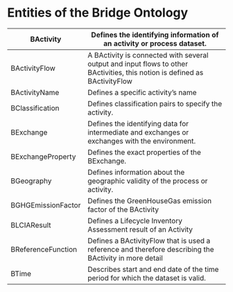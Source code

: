 # Entities of the Bridge Ontology

| BActivity          | Defines the identifying information of an activity or process dataset.                                                     |
| ------------------ | -------------------------------------------------------------------------------------------------------------------------- |
| BActivityFlow      | A BActivity is connected with several output and input flows to other BActivities, this notion is defined as BActivityFlow |
| BActivityName      | Defines a specific activity’s name                                                                                         |
| BClassification    | Defines classification pairs to specify the activity.                                                                      |
| BExchange          | Defines the identifying data for intermediate and exchanges or exchanges with the environment.                             |
| BExchangeProperty  | Defines the exact properties of the BExchange.                                                                             |
| BGeography         | Defines information about the geographic validity of the process or activity.                                              |
| BGHGEmissionFactor | Defines the GreenHouseGas emission factor of the BActivity                                                                 |
| BLCIAResult        | Defines a Lifecycle Inventory Assessment result of an Activity                                                             |
| BReferenceFunction | Defines a BActivityFlow that is used a reference and therefore describing the BActivity in more detail                     |
| BTime              | Describes start and end date of the time period for which the dataset is valid.                                            |